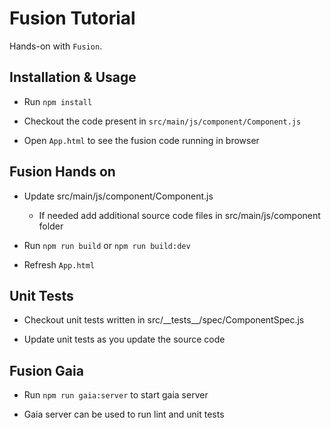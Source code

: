 # Fusion Tutorial

Hands-on with `Fusion`.

## Installation & Usage

- Run `npm install`

- Checkout the code present in `src/main/js/component/Component.js`

- Open `App.html` to see the fusion code running in browser

## Fusion Hands on

- Update src/main/js/component/Component.js

    - If needed add additional source code files in src/main/js/component folder

- Run `npm run build` or `npm run build:dev`

- Refresh `App.html`

## Unit Tests

- Checkout unit tests written in src/\_\_tests\_\_/spec/ComponentSpec.js

- Update unit tests as you update the source code


## Fusion Gaia

- Run `npm run gaia:server` to start gaia server

- Gaia server can be used to run lint and unit tests
